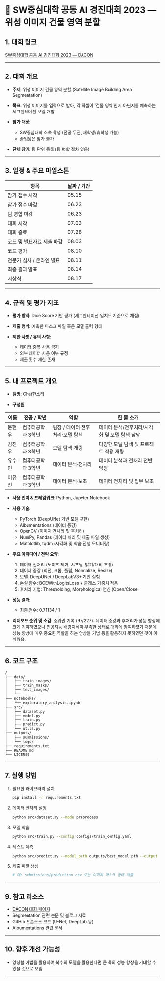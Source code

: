 # 📘 SW중심대학 공동 AI 경진대회 2023 — 위성 이미지 건물 영역 분할

## 1. 대회 링크

[SW중심대학 공동 AI 경진대회 2023 — DACON](https://dacon.io/competitions/official/236092/overview/description)

---

## 2. 대회 개요

* **주제**: 위성 이미지 건물 영역 분할 (Satellite Image Building Area Segmentation)
* **목표**: 위성 이미지를 입력으로 받아, 각 픽셀이 ‘건물 영역’인지 아닌지를 예측하는 세그멘테이션 모델 개발
* **참가 대상**:

  * SW중심대학 소속 학생 (전공 무관, 재학생/휴학생 가능)
  * 졸업생은 참가 불가
* **단체 참가**: 팀 단위 등록 (팀 병합 절차 없음)

---

## 3. 일정 & 주요 마일스톤

| 항목              | 날짜 / 기간 |
| --------------- | ------- |
| 참가 접수 시작        | 05.15   |
| 참가 접수 마감        | 06.23   |
| 팀 병합 마감         | 06.23   |
| 대회 시작           | 07.03   |
| 대회 종료           | 07.28   |
| 코드 및 발표자료 제출 마감 | 08.03   |
| 코드 평가           | 08.10   |
| 전문가 심사 / 온라인 발표 | 08.11   |
| 최종 결과 발표        | 08.14   |
| 시상식             | 08.17   |

---

## 4. 규칙 및 평가 지표

* **평가 방식**: Dice Score 기반 평가 (세그멘테이션 일치도 기준으로 채점)
* **제출 형식**: 예측한 마스크 파일 혹은 모델 출력 형태
* **제한 사항 / 유의 사항**:

  * 데이터 중복 사용 금지
  * 외부 데이터 사용 여부 규정
  * 제출 횟수 제한 존재

---

## 5. 내 프로젝트 개요

* **팀명**: Chat한소리

* **구성원**

| 이름   | 전공 / 학년     | 역할                        | 한 줄 소개                           |
| ------ | --------------- | --------------------------- | ------------------------------------ |
| 문현우 | 컴퓨터공학과 3학년 | 팀장 / 데이터 전후처리·모델 탐색 | 데이터 분석/전후처리/시각화 및 모델 탐색 담당 |
| 김진우 | 컴퓨터공학과 3학년 | 모델 탐색·개량               | 다양한 모델 탐색 및 프로젝트 적용 개량   |
| 유수민 | 컴퓨터공학과 3학년 | 데이터 분석·전처리            | 데이터 분석과 전처리 전반 담당           |
| 이유진 | 컴퓨터공학과 3학년 | 데이터 분석·보조              | 데이터 전처리 및 업무 보조                     |

* **사용 언어 & 프레임워크**: Python, Jupyter Notebook

* **사용 기술**:

  * PyTorch (DeepUNet 기반 모델 구현)
  * Albumentations (데이터 증강)
  * OpenCV (이미지 전처리 및 후처리)
  * NumPy, Pandas (데이터 처리 및 제출 파일 생성)
  * Matplotlib, tqdm (시각화 및 학습 진행 모니터링)

* **주요 아이디어 / 전략 요약**:

  1. 데이터 전처리 (노이즈 제거, 샤프닝, 밝기/대비 조정)
  2. 데이터 증강 (회전, 크롭, 플립, Normalize, Resize)
  3. 모델: DeepUNet / DeepLabV3+ 기반 실험
  4. 손실 함수: BCEWithLogitsLoss + 클래스 가중치 적용
  5. 후처리 기법: Thresholding, Morphological 연산 (Open/Close)

* **성능 결과**:

  * 최종 점수: 0.71134 / 1

* **리더보드 순위 및 소감**: 중위권 기록 (97/227). 데이터 증강과 후처리가 성능 향상에 크게 기여하였으나 인공지능 배경지식이 부족한 상태로 대회에 참여하였기 때문에 성능 향상에 매우 중요한 역할을 하는 앙상블 기법 등을 활용하지 못하였던 것이 아쉬웠음.

---

## 6. 코드 구조

```
/  
├── data/  
│   ├── train_images/  
│   ├── train_masks/  
│   ├── test_images/  
│   └── ...  
├── notebooks/  
│   └── exploratory_analysis.ipynb  
├── src/  
│   ├── dataset.py  
│   ├── model.py  
│   ├── train.py  
│   ├── predict.py  
│   └── utils.py  
├── outputs/  
│   ├── submissions/  
│   └── logs/  
├── requirements.txt  
├── README.md  
└── LICENSE  
```

---

## 7. 실행 방법

1. 필요한 라이브러리 설치

   ```bash
   pip install -r requirements.txt
   ```

2. 데이터 전처리 실행

   ```bash
   python src/dataset.py --mode preprocess
   ```

3. 모델 학습

   ```bash
   python src/train.py --config configs/train_config.yaml
   ```

4. 테스트 예측

   ```bash
   python src/predict.py --model_path outputs/best_model.pth --output submissions/
   ```

5. 제출 파일 생성

   ```bash
   # 예: submissions/prediction.csv 또는 이미지 마스크 형태 제출
   ```

---

## 9. 참고 리소스

* [DACON 대회 페이지](https://dacon.io/competitions/official/236092/overview/description)
* Segmentation 관련 논문 및 블로그 자료
* GitHib 오픈소스 코드 (U-Net, DeepLab 등)
* Albumentations 관련 문서

---

## 10. 향후 개선 가능성

* 앙상블 기법을 활용하여 복수의 모델을 활용한다면 큰 폭의 성능 향상을 기대할 수 있을 것으로 보임

---
